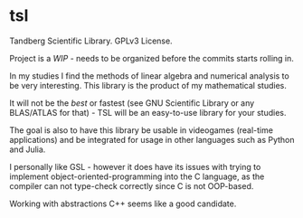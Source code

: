 # tsl
Tandberg Scientific Library. GPLv3 License.

Project is a *WIP* - needs to be organized before the commits starts rolling in.

In my studies I find the methods of linear algebra and numerical analysis to be very interesting.
This library is the product of my mathematical studies.

It will not be the *best* or fastest (see GNU Scientific Library or any BLAS/ATLAS for that) - TSL will be an easy-to-use library for your studies.

The goal is also to have this library be usable in videogames (real-time applications) and be integrated for usage in other languages such as Python and Julia.

I personally like GSL - however it does have its issues with trying to implement object-oriented-programming into the C language, as the compiler can not type-check correctly since C is not OOP-based.

Working with abstractions C++ seems like a good candidate.
